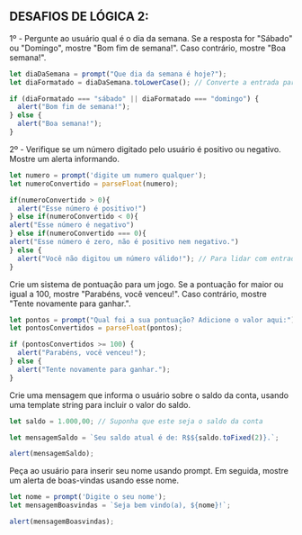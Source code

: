 ## DESAFIOS DE LÓGICA 2:

1º - Pergunte ao usuário qual é o dia da semana. Se a resposta for "Sábado" ou "Domingo", mostre "Bom fim de semana!". Caso contrário, mostre "Boa semana!".
```javascript
let diaDaSemana = prompt("Que dia da semana é hoje?");
let diaFormatado = diaDaSemana.toLowerCase(); // Converte a entrada para minúsculas

if (diaFormatado === "sábado" || diaFormatado === "domingo") {
  alert("Bom fim de semana!");
} else {
  alert("Boa semana!");
}
```



2º - Verifique se um número digitado pelo usuário é positivo ou negativo. Mostre um alerta informando.
```javascript
let numero = prompt('digite um numero qualquer');
let numeroConvertido = parseFloat(numero);

if(numeroConvertido > 0){
  alert("Esse número é positivo!")
} else if(numeroConvertido < 0){
alert("Esse número é negativo")
} else if(numeroConvertido === 0){
alert("Esse número é zero, não é positivo nem negativo.")
} else {
  alert("Você não digitou um número válido!"); // Para lidar com entradas não numéricas
}
```

Crie um sistema de pontuação para um jogo. Se a pontuação for maior ou igual a 100, mostre "Parabéns, você venceu!". Caso contrário, mostre "Tente novamente para ganhar.".
```javascript
let pontos = prompt("Qual foi a sua pontuação? Adicione o valor aqui:");
let pontosConvertidos = parseFloat(pontos);

if (pontosConvertidos >= 100) {
  alert("Parabéns, você venceu!");
} else {
  alert("Tente novamente para ganhar.");
}
```

Crie uma mensagem que informa o usuário sobre o saldo da conta, usando uma template string para incluir o valor do saldo.
```javascript
let saldo = 1.000,00; // Suponha que este seja o saldo da conta

let mensagemSaldo = `Seu saldo atual é de: R$${saldo.toFixed(2)}.`;

alert(mensagemSaldo);
```

Peça ao usuário para inserir seu nome usando prompt. Em seguida, mostre um alerta de boas-vindas usando esse nome.
```javascript
let nome = prompt('Digite o seu nome');
let mensagemBoasvindas = `Seja bem vindo(a), ${nome}!`;

alert(mensagemBoasvindas);

```
